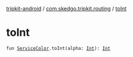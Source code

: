 [tripkit-android](../index.md) / [com.skedgo.tripkit.routing](index.md) / [toInt](./to-int.md)

# toInt

`fun `[`ServiceColor`](-service-color/index.md)`.toInt(alpha: `[`Int`](https://kotlinlang.org/api/latest/jvm/stdlib/kotlin/-int/index.html)`): `[`Int`](https://kotlinlang.org/api/latest/jvm/stdlib/kotlin/-int/index.html)